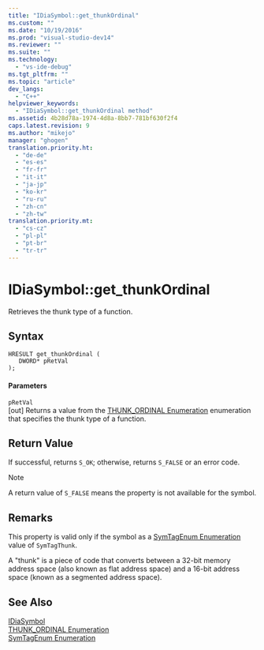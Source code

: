 ```yaml
---
title: "IDiaSymbol::get_thunkOrdinal"
ms.custom: ""
ms.date: "10/19/2016"
ms.prod: "visual-studio-dev14"
ms.reviewer: ""
ms.suite: ""
ms.technology: 
  - "vs-ide-debug"
ms.tgt_pltfrm: ""
ms.topic: "article"
dev_langs: 
  - "C++"
helpviewer_keywords: 
  - "IDiaSymbol::get_thunkOrdinal method"
ms.assetid: 4b28d78a-1974-4d8a-8bb7-781bf630f2f4
caps.latest.revision: 9
ms.author: "mikejo"
manager: "ghogen"
translation.priority.ht: 
  - "de-de"
  - "es-es"
  - "fr-fr"
  - "it-it"
  - "ja-jp"
  - "ko-kr"
  - "ru-ru"
  - "zh-cn"
  - "zh-tw"
translation.priority.mt: 
  - "cs-cz"
  - "pl-pl"
  - "pt-br"
  - "tr-tr"
---
```

# IDiaSymbol::get_thunkOrdinal
Retrieves the thunk type of a function.  
  
## Syntax  
  
```cpp#  
HRESULT get_thunkOrdinal (   
   DWORD* pRetVal  
);  
```  
  
#### Parameters  
 `pRetVal`  
 [out] Returns a value from the [THUNK_ORDINAL Enumeration](../../debugger/debug-interface-access/thunk_ordinal.md) enumeration that specifies the thunk type of a function.  
  
## Return Value  
 If successful, returns `S_OK`; otherwise, returns `S_FALSE` or an error code.  
  
> [!NOTE]
>  A return value of `S_FALSE` means the property is not available for the symbol.  
  
## Remarks  
 This property is valid only if the symbol as a [SymTagEnum Enumeration](../../debugger/debug-interface-access/symtagenum.md) value of `SymTagThunk`.  
  
 A "thunk" is a piece of code that converts between a 32-bit memory address space (also known as flat address space) and a 16-bit address space (known as a segmented address space).  
  
## See Also  
 [IDiaSymbol](../../debugger/debug-interface-access/idiasymbol.md)   
 [THUNK_ORDINAL Enumeration](../../debugger/debug-interface-access/thunk_ordinal.md)   
 [SymTagEnum Enumeration](../../debugger/debug-interface-access/symtagenum.md)